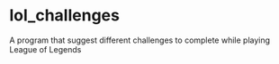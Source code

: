 # lol_challenges
A program that suggest different challenges to complete while playing League of Legends
